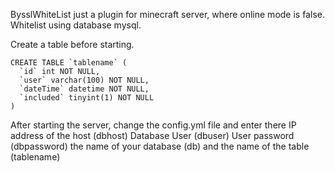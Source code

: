 BysslWhiteList just a plugin for minecraft server, where online mode is false. Whitelist using database mysql.

Create a table before starting.
```
CREATE TABLE `tablename` (
  `id` int NOT NULL,
  `user` varchar(100) NOT NULL,
  `dateTime` datetime NOT NULL,
  `included` tinyint(1) NOT NULL
)
```
After starting the server, change the config.yml file and enter there
IP address of the host (dbhost)
Database User (dbuser)
User password (dbpassword)
the name of your database (db)
and the name of the table (tablename)
